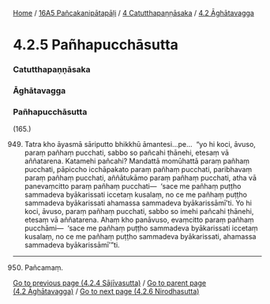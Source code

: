 
[Home](/) / [16A5 Pañcakanipātapāḷi](/tipitaka/16A5.md) / [4 Catutthapaṇṇāsaka](/tipitaka/16A5/4.md) / [4.2 Āghātavagga](/tipitaka/16A5/4/4.2.md)

# 4.2.5 Pañhapucchāsutta

### Catutthapaṇṇāsaka

### Āghātavagga

### Pañhapucchāsutta

(165.)

949. Tatra kho āyasmā sāriputto bhikkhū āmantesi…pe…  “yo hi koci, āvuso, paraṃ pañhaṃ pucchati, sabbo so pañcahi ṭhānehi, etesaṃ vā aññatarena. Katamehi pañcahi? Mandattā momūhattā paraṃ pañhaṃ pucchati, pāpiccho icchāpakato paraṃ pañhaṃ pucchati, paribhavaṃ paraṃ pañhaṃ pucchati, aññātukāmo paraṃ pañhaṃ pucchati, atha vā panevaṃcitto paraṃ pañhaṃ pucchati—  ‘sace me pañhaṃ puṭṭho sammadeva byākarissati iccetaṃ kusalaṃ, no ce me pañhaṃ puṭṭho sammadeva byākarissati ahamassa sammadeva byākarissāmī’ti. Yo hi koci, āvuso, paraṃ pañhaṃ pucchati, sabbo so imehi pañcahi ṭhānehi, etesaṃ vā aññatarena. Ahaṃ kho panāvuso, evaṃcitto paraṃ pañhaṃ pucchāmi—  ‘sace me pañhaṃ puṭṭho sammadeva byākarissati iccetaṃ kusalaṃ, no ce me pañhaṃ puṭṭho sammadeva byākarissati, ahamassa sammadeva byākarissāmī’”ti.

---

950. Pañcamaṃ.



[Go to previous page (4.2.4 Sājīvasutta)](/tipitaka/16A5/4/4.2/4.2.4.md) / [Go to parent page (4.2 Āghātavagga)](/tipitaka/16A5/4/4.2.md) / [Go to next page (4.2.6 Nirodhasutta)](/tipitaka/16A5/4/4.2/4.2.6.md)


